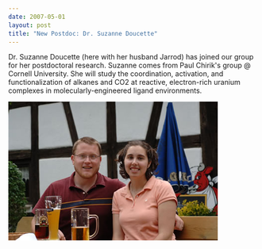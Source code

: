 ```yaml
---
date: 2007-05-01
layout: post
title: "New Postdoc: Dr. Suzanne Doucette"
---
```


Dr. Suzanne Doucette (here with her husband Jarrod) has joined our group for her postdoctoral research. 
Suzanne comes from Paul Chirik's group @ Cornell University. 
She will study the coordination, activation, and functionalization of alkanes and CO2 at reactive, electron-rich uranium complexes in molecularly-engineered ligand environments. 

![Suzanne and her husband](/assets/img/2017/scb.jpg)